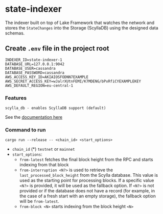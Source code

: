 # state-indexer

The indexer built on top of Lake Framework that watches the network and stores the `StateChanges` into the Storage (ScyllaDB) using the designed data schemas.

## Create `.env` file in the project root

```
INDEXER_ID=state-indexer-1
DATABASE_URL=127.0.0.1:9042
DATABASE_USER=cassandra
DATABASE_PASSWORD=cassandra
AWS_ACCESS_KEY_ID=AKIAIOSFODNN7EXAMPLE
AWS_SECRET_ACCESS_KEY=wJalrXUtnFEMI/K7MDENG/bPxRfiCYEXAMPLEKEY
AWS_DEFAULT_REGION=eu-central-1
```

### Features
```
scylla_db - enables ScyllaDB support (default)
```
See the [documentation here](../database/README.md)

### Command to run

```
cargo run --release -- <chain_id> <start_options>
```

- `chain_id` (\*) `testnet` or `mainnet`
- `start_options`:
    - `from-latest` fetches the final block height from the RPC and starts indexing from that block
    - `from-interruption <N?>` is used to retrieve the `last_processed_block_height` from the Scylla database. This value is used as the starting point for processing blocks. If a specific value `<N?>` is provided, it will be used as the fallback option. If `<N?>` is not provided or if the database does not have a record (for example, in the case of a fresh start with an empty storage), the fallback option will be `from-latest`.
    - `from-block <N>` starts indexing from the block height `<N>`


